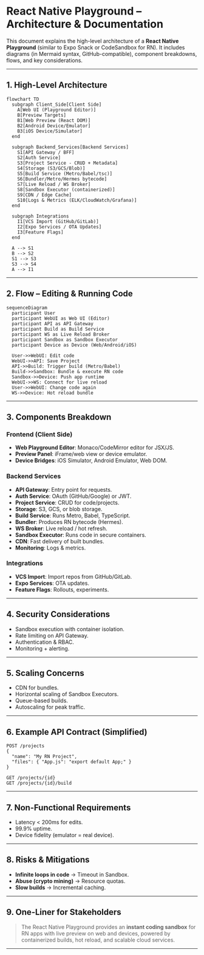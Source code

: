 # React Native Playground – Architecture & Documentation

This document explains the high-level architecture of a **React Native Playground** (similar to Expo Snack or CodeSandbox for RN). It includes diagrams (in Mermaid syntax, GitHub-compatible), component breakdowns, flows, and key considerations.

---

## 1. High-Level Architecture

```mermaid
flowchart TD
  subgraph Client_Side[Client Side]
    A[Web UI (Playground Editor)]
    B[Preview Targets]
    B1[Web Preview (React DOM)]
    B2[Android Device/Emulator]
    B3[iOS Device/Simulator]
  end

  subgraph Backend_Services[Backend Services]
    S1[API Gateway / BFF]
    S2[Auth Service]
    S3[Project Service - CRUD + Metadata]
    S4[Storage (S3/GCS/Blob)]
    S5[Build Service (Metro/Babel/tsc)]
    S6[Bundler/Metro/Hermes bytecode]
    S7[Live Reload / WS Broker]
    S8[Sandbox Executor (containerized)]
    S9[CDN / Edge Cache]
    S10[Logs & Metrics (ELK/CloudWatch/Grafana)]
  end

  subgraph Integrations
    I1[VCS Import (GitHub/GitLab)]
    I2[Expo Services / OTA Updates]
    I3[Feature Flags]
  end

  A --> S1
  B --> S2
  S1 --> S3
  S3 --> S4
  A --> I1

```

---

## 2. Flow – Editing & Running Code

```mermaid
sequenceDiagram
  participant User
  participant WebUI as Web UI (Editor)
  participant API as API Gateway
  participant Build as Build Service
  participant WS as Live Reload Broker
  participant Sandbox as Sandbox Executor
  participant Device as Device (Web/Android/iOS)

  User->>WebUI: Edit code
  WebUI->>API: Save Project
  API->>Build: Trigger build (Metro/Babel)
  Build->>Sandbox: Bundle & execute RN code
  Sandbox->>Device: Push app runtime
  WebUI->>WS: Connect for live reload
  User->>WebUI: Change code again
  WS->>Device: Hot reload bundle
```

---

## 3. Components Breakdown

### **Frontend (Client Side)**

* **Web Playground Editor**: Monaco/CodeMirror editor for JSX/JS.
* **Preview Panel**: iFrame/web view or device emulator.
* **Device Bridges**: iOS Simulator, Android Emulator, Web DOM.

### **Backend Services**

* **API Gateway**: Entry point for requests.
* **Auth Service**: OAuth (GitHub/Google) or JWT.
* **Project Service**: CRUD for code/projects.
* **Storage**: S3, GCS, or blob storage.
* **Build Service**: Runs Metro, Babel, TypeScript.
* **Bundler**: Produces RN bytecode (Hermes).
* **WS Broker**: Live reload / hot refresh.
* **Sandbox Executor**: Runs code in secure containers.
* **CDN**: Fast delivery of built bundles.
* **Monitoring**: Logs & metrics.

### **Integrations**

* **VCS Import**: Import repos from GitHub/GitLab.
* **Expo Services**: OTA updates.
* **Feature Flags**: Rollouts, experiments.

---

## 4. Security Considerations

* Sandbox execution with container isolation.
* Rate limiting on API Gateway.
* Authentication & RBAC.
* Monitoring + alerting.

---

## 5. Scaling Concerns

* CDN for bundles.
* Horizontal scaling of Sandbox Executors.
* Queue-based builds.
* Autoscaling for peak traffic.

---

## 6. Example API Contract (Simplified)

```http
POST /projects
{
  "name": "My RN Project",
  "files": { "App.js": "export default App;" }
}

GET /projects/{id}
GET /projects/{id}/build
```

---

## 7. Non-Functional Requirements

* Latency < 200ms for edits.
* 99.9% uptime.
* Device fidelity (emulator = real device).

---

## 8. Risks & Mitigations

* **Infinite loops in code** → Timeout in Sandbox.
* **Abuse (crypto mining)** → Resource quotas.
* **Slow builds** → Incremental caching.

---

## 9. One-Liner for Stakeholders

> The React Native Playground provides an **instant coding sandbox** for RN apps with live preview on web and devices, powered by containerized builds, hot reload, and scalable cloud services.

---
